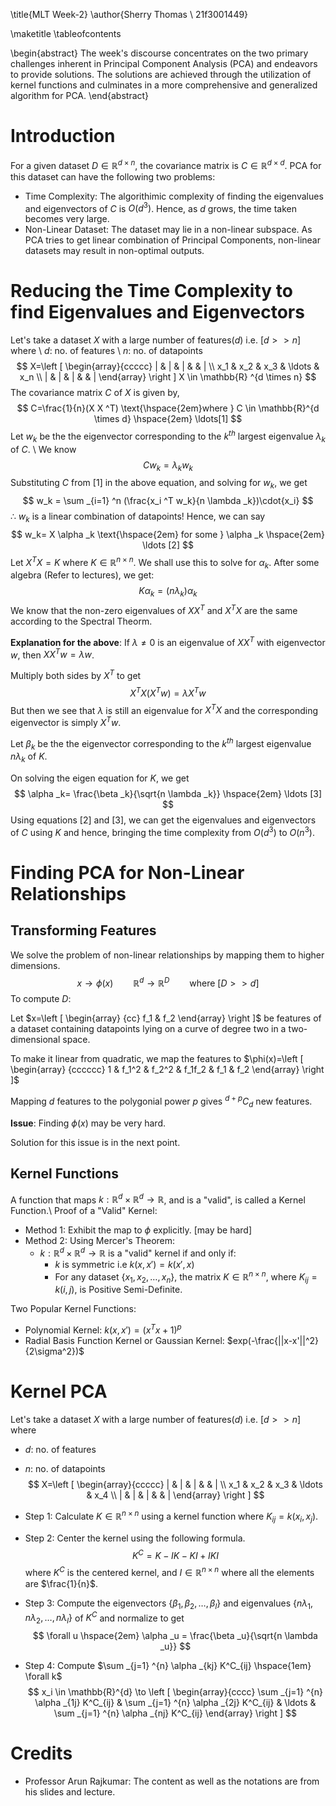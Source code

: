 \title{MLT Week-2}
\author{Sherry Thomas \\ 21f3001449}

\maketitle
\tableofcontents

\begin{abstract}
The week's discourse concentrates on the two primary challenges inherent in Principal Component Analysis (PCA) and endeavors to provide solutions. The solutions are achieved through the utilization of kernel functions and culminates in a more comprehensive and generalized algorithm for PCA.
\end{abstract}

# Introduction
For a given dataset $D \in \mathbb{R} ^{d \times n}$, the covariance matrix is $C \in \mathbb{R} ^{d \times d}$. PCA for this dataset can have the following two problems:

* Time Complexity: The algorithimic complexity of finding the eigenvalues and eigenvectors of $C$ is $O(d ^3)$. Hence, as $d$ grows, the time taken becomes very large.
* Non-Linear Dataset: The dataset may lie in a non-linear subspace. As PCA tries to get linear combination of Principal Components, non-linear datasets may result in non-optimal outputs.

# Reducing the Time Complexity to find Eigenvalues and Eigenvectors
Let's take a dataset $X$ with a large number of features($d$) i.e. $[d >> n]$ where \\ $d$: no. of features \\ $n$: no. of datapoints
$$
X=\left [
\begin{array}{ccccc}
    | & | & | & & | \\
    x_1 & x_2 & x_3 & \ldots & x_n \\
    | & | & | & & |
\end{array}
\right ]
X \in \mathbb{R} ^{d \times n} 
$$
The covariance matrix $C$ of $X$ is given by,
$$
C=\frac{1}{n}(X  X ^T) \text{\hspace{2em}where } C \in \mathbb{R}^{d \times d} \hspace{2em} \ldots[1]
$$
Let $w_k$ be the the eigenvector corresponding to the $k ^{th}$ largest eigenvalue $\lambda _k$ of $C$. \\
We know
$$
Cw_k=\lambda _k w_k
$$
Substituting $C$ from $[1]$ in the above equation, and solving for $w_k$, we get
$$
w_k = \sum _{i=1} ^n (\frac{x_i ^T w_k}{n \lambda _k})\cdot{x_i}
$$
$\therefore$ $w_k$ is a linear combination of datapoints! Hence, we can say
$$
w_k= X \alpha _k \text{\hspace{2em} for some } \alpha _k \hspace{2em} \ldots [2]
$$
Let $X ^T X = K$ where $K \in \mathbb{R} ^{n \times n}$. We shall use this to solve for $\alpha _k$. After some algebra (Refer to lectures), we get:
$$
K \alpha _k = (n \lambda _k) \alpha _k
$$
We know that the non-zero eigenvalues of $XX^T$ and $X^T X$ are the same according to the Spectral Theorm.

**Explanation for the above**: If $\lambda \ne 0$ is an eigenvalue of $XX^T$ with eigenvector $w$, then $XX^Tw=\lambda w$.

Multiply both sides by $X^T$ to get $$X^TX(X^Tw)=\lambda X^Tw$$
But then we see that $\lambda$ is still an eigenvalue for $X^TX$ and the corresponding eigenvector is simply $X^Tw$.

Let $\beta _k$ be the the eigenvector corresponding to the $k ^{th}$ largest eigenvalue $n \lambda _k$ of $K$.

On solving the eigen equation for $K$, we get
$$
\alpha _k= \frac{\beta _k}{\sqrt{n \lambda _k}} \hspace{2em} \ldots [3]
$$
Using equations [2] and [3], we can get the eigenvalues and eigenvectors of $C$ using $K$ and hence, bringing the time complexity from $O(d ^3)$ to $O(n^3)$.

# Finding PCA for Non-Linear Relationships
## Transforming Features
We solve the problem of non-linear relationships by mapping them to higher dimensions.
$$
x \to \phi(x) \hspace{2em} \mathbb{R} ^d \to \mathbb{R} ^D \hspace{2em} \text{where } [D >> d]
$$
To compute $D$:

Let $x=\left [
\begin{array} {cc}
    f_1 & f_2
\end{array}
\right ]$ be features of a dataset containing datapoints lying on a curve of degree two in a two-dimensional space.

To make it linear from quadratic, we map the features to 
$\phi(x)=\left [
\begin{array} {cccccc}
    1 & f_1^2 & f_2^2 & f_1f_2 & f_1 & f_2
\end{array}
\right ]$

Mapping $d$ features to the polygonial power $p$ gives $^{d+p} C_d$ new features.

**Issue**: Finding $\phi(x)$ may be very hard.

Solution for this issue is in the next point.

## Kernel Functions
A function that maps $k: \mathbb{R}^d \times \mathbb{R}^d \to \mathbb{R}$, and is a "valid", is called a Kernel Function.\\
Proof of a "Valid" Kernel:

* Method 1: Exhibit the map to $\phi$ explicitly. [may be hard]
* Method 2: Using Mercer's Theorem:
	+ $k: \mathbb{R}^d \times \mathbb{R}^d \to \mathbb{R}$ is a "valid" kernel if and only if:
		- $k$ is symmetric i.e $k(x,x') = k(x',x)$
		- For any dataset $\{x_1,x_2,\ldots,x_n  \}$, the matrix $K \in \mathbb{R}^{n \times n}$, where $K_{ij} = k(i,j)$, is Positive Semi-Definite.

Two Popular Kernel Functions:

* Polynomial Kernel: $k(x,x') = (x^Tx + 1)^p$
* Radial Basis Function Kernel or Gaussian Kernel: $exp(-\frac{||x-x'||^2}{2\sigma^2})$

# Kernel PCA
Let's take a dataset $X$ with a large number of features($d$) i.e. $[d >> n]$ where 

* $d$: no. of features
* $n$: no. of datapoints
$$
X=\left [
\begin{array}{ccccc}
    | & | & | & & | \\
    x_1 & x_2 & x_3 & \ldots & x_4 \\
    | & | & | & & |
\end{array}
\right ]
$$

* Step 1: Calculate $K \in \mathbb{R}^{n \times n}$ using a kernel function where $K_{ij}=k(x_i,x_j)$.
* Step 2: Center the kernel using the following formula.
    $$
    K^C=K-IK-KI+IKI
    $$
    where $K^C$ is the centered kernel, and $I \in \mathbb{R}^{n \times n}$ where all the elements are $\frac{1}{n}$.
* Step 3: Compute the eigenvectors $\{\beta _1, \beta _2, \ldots, \beta _l\}$ and eigenvalues $\{n\lambda _1, n\lambda _2, \ldots, n\lambda _l\}$ of $K^C$ and normalize to get
    $$
    \forall u \hspace{2em} \alpha _u = \frac{\beta _u}{\sqrt{n \lambda _u}}
    $$
* Step 4: Compute $\sum _{j=1} ^{n} \alpha _{kj} K^C_{ij} \hspace{1em} \forall k$
    $$
    x_i \in \mathbb{R}^{d} \to 
    \left [
\begin{array}{cccc}
    \sum _{j=1} ^{n} \alpha _{1j} K^C_{ij} & \sum _{j=1} ^{n} \alpha _{2j} K^C_{ij} & \ldots & \sum _{j=1} ^{n} \alpha _{nj} K^C_{ij}
\end{array}
\right ]
    $$

# Credits
* Professor Arun Rajkumar: The content as well as the notations are from his slides and lecture.